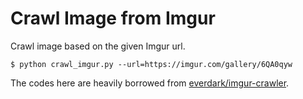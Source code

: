# Crawl Image from Imgur
Crawl image based on the given Imgur url.
```
$ python crawl_imgur.py --url=https://imgur.com/gallery/6QA0qyw
```

The codes here are heavily borrowed from [everdark/imgur-crawler](https://github.com/everdark/imgur-crawler).
